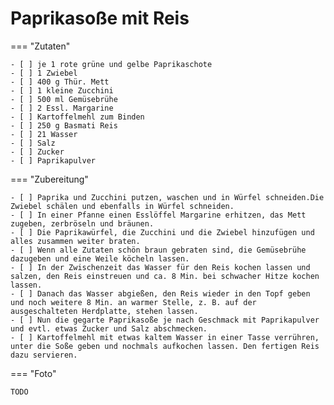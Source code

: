 # Paprikasoße mit Reis

=== "Zutaten"

    - [ ] je 1 rote grüne und gelbe Paprikaschote
    - [ ] 1 Zwiebel
    - [ ] 400 g Thür. Mett
    - [ ] 1 kleine Zucchini
    - [ ] 500 ml Gemüsebrühe
    - [ ] 2 Essl. Margarine
    - [ ] Kartoffelmehl zum Binden
    - [ ] 250 g Basmati Reis
    - [ ] 21 Wasser
    - [ ] Salz
    - [ ] Zucker
    - [ ] Paprikapulver

=== "Zubereitung"

    - [ ] Paprika und Zucchini putzen, waschen und in Würfel schneiden.Die Zwiebel schälen und ebenfalls in Würfel schneiden.
    - [ ] In einer Pfanne einen Esslöffel Margarine erhitzen, das Mett zugeben, zerbröseln und bräunen.
    - [ ] Die Paprikawürfel, die Zucchini und die Zwiebel hinzufügen und alles zusammen weiter braten. 
    - [ ] Wenn alle Zutaten schön braun gebraten sind, die Gemüsebrühe dazugeben und eine Weile köcheln lassen.
    - [ ] In der Zwischenzeit das Wasser für den Reis kochen lassen und salzen, den Reis einstreuen und ca. 8 Min. bei schwacher Hitze kochen lassen.
    - [ ] Danach das Wasser abgießen, den Reis wieder in den Topf geben und noch weitere 8 Min. an warmer Stelle, z. B. auf der ausgeschalteten Herdplatte, stehen lassen.
    - [ ] Nun die gegarte Paprikasoße je nach Geschmack mit Paprikapulver und evtl. etwas Zucker und Salz abschmecken.
    - [ ] Kartoffelmehl mit etwas kaltem Wasser in einer Tasse verrühren, unter die Soße geben und nochmals aufkochen lassen. Den fertigen Reis dazu servieren.

=== "Foto"

    TODO
